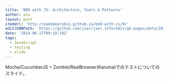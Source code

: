 ```yaml
---
title: 'BDD with JS: Architecture, Tools & Patterns'
author: azu
layout: post
itemUrl: 'http://eamodeorubio.github.io/bdd-with-js/#/'
editJSONPath: 'https://github.com/jser/jser.info/edit/gh-pages/data/2014/06/index.json'
date: '2014-06-17T09:19:18Z'
tags:
  - JavaScript
  - testing
  - slide
---
```

Mocha/CucumberJS + Zombie/RealBrowser(Karuma)でのテストについてのスライド。

